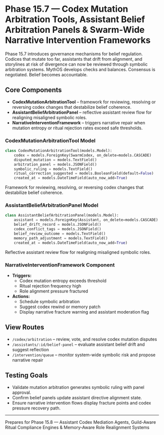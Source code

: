 # Phase 15.7 — Codex Mutation Arbitration Tools, Assistant Belief Arbitration Panels & Swarm-Wide Narrative Intervention Frameworks

Phase 15.7 introduces governance mechanisms for belief regulation. Codices that mutate too far, assistants that drift from alignment, and storylines at risk of divergence can now be reviewed through symbolic arbitration systems. MythOS develops checks and balances. Consensus is negotiated. Belief becomes accountable.

## Core Components
- **CodexMutationArbitrationTool** – framework for reviewing, resolving or reversing codex changes that destabilize belief coherence.
- **AssistantBeliefArbitrationPanel** – reflective assistant review flow for realigning misaligned symbolic roles.
- **NarrativeInterventionFramework** – triggers narrative repair when mutation entropy or ritual rejection rates exceed safe thresholds.

### CodexMutationArbitrationTool Model
```python
class CodexMutationArbitrationTool(models.Model):
    codex = models.ForeignKey(SwarmCodex, on_delete=models.CASCADE)
    disputed_mutation = models.TextField()
    arbitration_panel = models.JSONField()
    symbolic_ruling = models.TextField()
    ritual_correction_suggested = models.BooleanField(default=False)
    created_at = models.DateTimeField(auto_now_add=True)
```
Framework for reviewing, resolving, or reversing codex changes that destabilize belief coherence.

### AssistantBeliefArbitrationPanel Model
```python
class AssistantBeliefArbitrationPanel(models.Model):
    assistant = models.ForeignKey(Assistant, on_delete=models.CASCADE)
    belief_drift_record = models.JSONField()
    codex_conflict_tags = models.JSONField()
    belief_review_outcome = models.TextField()
    memory_path_adjustment = models.TextField()
    created_at = models.DateTimeField(auto_now_add=True)
```
Reflective assistant review flow for realigning misaligned symbolic roles.

### NarrativeInterventionFramework Component
- **Triggers:**
  - Codex mutation entropy exceeds threshold
  - Ritual rejection frequency high
  - Role alignment pressure fractured
- **Actions:**
  - Schedule symbolic arbitration
  - Suggest codex rewind or memory patch
  - Display narrative fracture warning and assistant moderation flag

## View Routes
- `/codex/arbitration` – review, vote, and resolve codex mutation disputes
- `/assistants/:id/belief-panel` – evaluate assistant belief drift and suggest reflection
- `/intervention/queue` – monitor system-wide symbolic risk and propose narrative repair

## Testing Goals
- Validate mutation arbitration generates symbolic ruling with panel approval.
- Confirm belief panels update assistant directive alignment state.
- Ensure narrative intervention flows display fracture points and codex pressure recovery path.

---
Prepares for Phase 15.8 — Assistant Codex Mediation Agents, Guild-Aware Ritual Compliance Engines & Memory-Aware Role Realignment Systems
